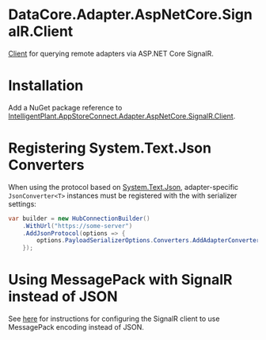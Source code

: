 ﻿# DataCore.Adapter.AspNetCore.SignalR.Client

[Client](./AdapterSignalRClient.cs) for querying remote adapters via ASP.NET Core SignalR.


# Installation

Add a NuGet package reference to [IntelligentPlant.AppStoreConnect.Adapter.AspNetCore.SignalR.Client](https://www.nuget.org/packages/IntelligentPlant.AppStoreConnect.Adapter.AspNetCore.SignalR.Client).


# Registering System.Text.Json Converters

When using the protocol based on [System.Text.Json](https://www.nuget.org/packages/Microsoft.AspNetCore.SignalR.Protocols.Json), adapter-specific `JsonConverter<T>` instances must be registered with the with serializer settings:

```csharp
var builder = new HubConnectionBuilder()
    .WithUrl("https://some-server")
    .AddJsonProtocol(options => {
        options.PayloadSerializerOptions.Converters.AddAdapterConverters();
    }); 
```


# Using MessagePack with SignalR instead of JSON

See [here](https://docs.microsoft.com/en-us/aspnet/core/signalr/messagepackhubprotocol#configure-messagepack-on-the-client) for instructions for configuring the SignalR client to use MessagePack encoding instead of JSON.
